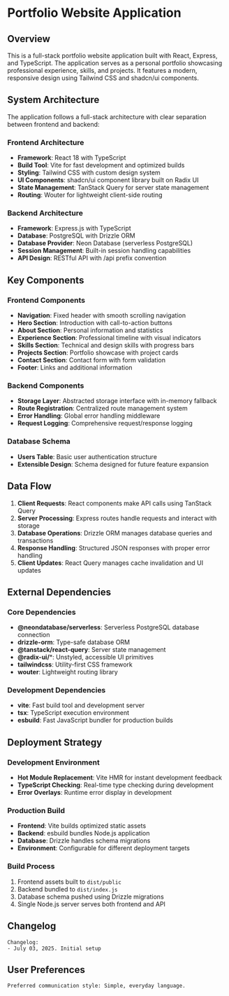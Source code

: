 # Portfolio Website Application

## Overview

This is a full-stack portfolio website application built with React, Express, and TypeScript. The application serves as a personal portfolio showcasing professional experience, skills, and projects. It features a modern, responsive design using Tailwind CSS and shadcn/ui components.

## System Architecture

The application follows a full-stack architecture with clear separation between frontend and backend:

### Frontend Architecture
- **Framework**: React 18 with TypeScript
- **Build Tool**: Vite for fast development and optimized builds
- **Styling**: Tailwind CSS with custom design system
- **UI Components**: shadcn/ui component library built on Radix UI
- **State Management**: TanStack Query for server state management
- **Routing**: Wouter for lightweight client-side routing

### Backend Architecture
- **Framework**: Express.js with TypeScript
- **Database**: PostgreSQL with Drizzle ORM
- **Database Provider**: Neon Database (serverless PostgreSQL)
- **Session Management**: Built-in session handling capabilities
- **API Design**: RESTful API with /api prefix convention

## Key Components

### Frontend Components
- **Navigation**: Fixed header with smooth scrolling navigation
- **Hero Section**: Introduction with call-to-action buttons
- **About Section**: Personal information and statistics
- **Experience Section**: Professional timeline with visual indicators
- **Skills Section**: Technical and design skills with progress bars
- **Projects Section**: Portfolio showcase with project cards
- **Contact Section**: Contact form with form validation
- **Footer**: Links and additional information

### Backend Components
- **Storage Layer**: Abstracted storage interface with in-memory fallback
- **Route Registration**: Centralized route management system
- **Error Handling**: Global error handling middleware
- **Request Logging**: Comprehensive request/response logging

### Database Schema
- **Users Table**: Basic user authentication structure
- **Extensible Design**: Schema designed for future feature expansion

## Data Flow

1. **Client Requests**: React components make API calls using TanStack Query
2. **Server Processing**: Express routes handle requests and interact with storage
3. **Database Operations**: Drizzle ORM manages database queries and transactions
4. **Response Handling**: Structured JSON responses with proper error handling
5. **Client Updates**: React Query manages cache invalidation and UI updates

## External Dependencies

### Core Dependencies
- **@neondatabase/serverless**: Serverless PostgreSQL database connection
- **drizzle-orm**: Type-safe database ORM
- **@tanstack/react-query**: Server state management
- **@radix-ui/***: Unstyled, accessible UI primitives
- **tailwindcss**: Utility-first CSS framework
- **wouter**: Lightweight routing library

### Development Dependencies
- **vite**: Fast build tool and development server
- **tsx**: TypeScript execution environment
- **esbuild**: Fast JavaScript bundler for production builds

## Deployment Strategy

### Development Environment
- **Hot Module Replacement**: Vite HMR for instant development feedback
- **TypeScript Checking**: Real-time type checking during development
- **Error Overlays**: Runtime error display in development

### Production Build
- **Frontend**: Vite builds optimized static assets
- **Backend**: esbuild bundles Node.js application
- **Database**: Drizzle handles schema migrations
- **Environment**: Configurable for different deployment targets

### Build Process
1. Frontend assets built to `dist/public`
2. Backend bundled to `dist/index.js`
3. Database schema pushed using Drizzle migrations
4. Single Node.js server serves both frontend and API

## Changelog

```
Changelog:
- July 03, 2025. Initial setup
```

## User Preferences

```
Preferred communication style: Simple, everyday language.
```